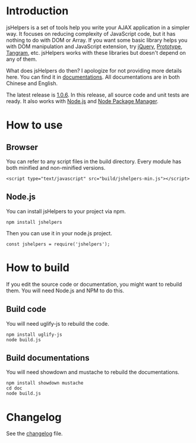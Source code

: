 # Introduction

jsHelpers is a set of tools help you write your AJAX application in a simpler way. It focuses on reducing complexity of JavaScript code, but it has nothing to do with DOM or Array. If you want some basic library helps you with DOM manipulation and JavaScript extension, try [jQuery](http://jquery.com), [Prototype](http://www.prototypejs.org), [Tangram](http://tangram.baidu.com), etc. jsHelpers works with these libraries but doesn't depend on any of them. 

What does jsHelpers do then? I apologize for not providing more details here. You can find it in [documentations](http://catchen.github.com/jsHelpers/). All documentations are in both Chinese and English.

The latest release is [1.0.6](https://github.com/CatChen/jsHelpers/tree/1.0.6). In this release, all source code and unit tests are ready. It also works with [Node.js](http://nodejs.org/) and [Node Package Manager](http://npmjs.org/).

# How to use

## Browser

You can refer to any script files in the build directory. Every module has both minified and non-minified versions.

    <script type="text/javascript" src="build/jshelpers-min.js"></script>

## Node.js

You can install jsHelpers to your project via npm.

    npm install jshelpers

Then you can use it in your node.js project.

    const jshelpers = require('jshelpers');

# How to build

If you edit the source code or documentation, you might want to rebuild them. You will need Node.js and NPM to do this.

## Build code

You will need uglify-js to rebuild the code.

    npm install uglify-js
    node build.js

## Build documentations

You will need showdown and mustache to rebuild the documentations.

    npm install showdown mustache
    cd doc
    node build.js

# Changelog

See the [changelog](https://github.com/CatChen/jsHelpers/blob/master/changelog.md) file.
